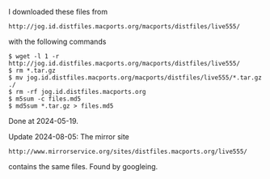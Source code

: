 I downloaded these files from

    http://jog.id.distfiles.macports.org/macports/distfiles/live555/

with the following commands

    $ wget -l 1 -r http://jog.id.distfiles.macports.org/macports/distfiles/live555/
    $ rm *.tar.gz
    $ mv jog.id.distfiles.macports.org/macports/distfiles/live555/*.tar.gz ./
    $ rm -rf jog.id.distfiles.macports.org
    $ m5sum -c files.md5
    $ md5sum *.tar.gz > files.md5

Done at 2024-05-19.

Update 2024-08-05: The mirror site

    http://www.mirrorservice.org/sites/distfiles.macports.org/live555/

contains the same files. Found by googleing.
